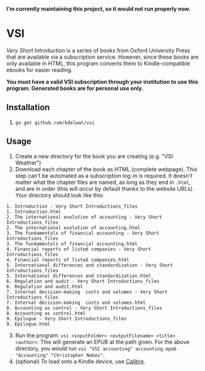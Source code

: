 **I'm currently maintaining this project, so it would not run properly now.**

# VSI

*Very Short Introduction* is a series of books from Oxford University Press that are available via a subscription service. However, since these books are only available in HTML, this program converts them to Kindle-compatible ebooks for easier reading.

**You must have a valid VSI subscription through your institution to use this program. Generated books are for personal use only.**

## Installation
1. `go get github.com/kdelwat/vsi`

## Usage

1. Create a new directory for the book you are creating (e.g. "VSI Weather")
2. Download each chapter of the book as HTML (complete webpage). This step can't be automated as a subscription log-in is required. It doesn't matter what the chapter files are named, as long as they end in `.html`, and are in order (this will occur by default thanks to the website URLs). Your directory should look like this:

```
1. Introduction - Very Short Introductions_files
1. Introduction.html
2. The international evolution of accounting - Very Short Introductions_files
2. The international evolution of accounting.html
3. The fundamentals of financial accounting - Very Short Introductions_files
3. The fundamentals of financial accounting.html
4. Financial reports of listed companies - Very Short Introductions_files
4. Financial reports of listed companies.html
5. International differences and standardization - Very Short Introductions_files
5. International differences and standardization.html
6. Regulation and audit - Very Short Introductions_files
6. Regulation and audit.html
7. Internal decision-making  costs and volumes - Very Short Introductions_files
7. Internal decision-making  costs and volumes.html
8. Accounting as control - Very Short Introductions_files
8. Accounting as control.html
9. Epilogue - Very Short Introductions_files
9. Epilogue.html
```

3. Run the program: `vsi <inputFolder> <outputFilename> <title> <author>`. This will generate an EPUB at the path given. For the above directory, you would run `vsi "VSI accounting" accounting.epub "Accounting" "Christopher Nobes"`.
4. (optional) To load onto a Kindle device, use [Calibre](https://calibre-ebook.com/).
